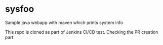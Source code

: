 # sysfoo
Sample java webapp with maven which prints system info

This repo is cloned as part of Jenkins CI/CD test.
Checking the PR creation part.

